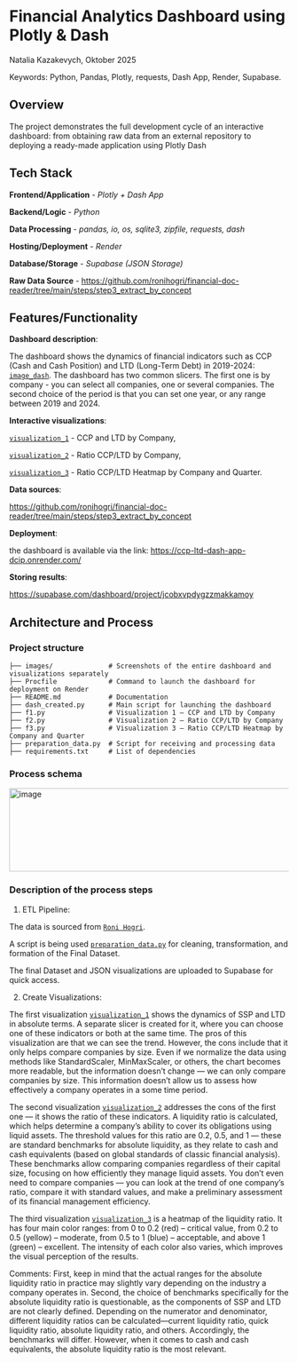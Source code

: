 # Financial Analytics Dashboard using Plotly & Dash

Natalia Kazakevych, Oktober 2025

Keywords: Python, Pandas, Plotly, requests, Dash App, Render, Supabase.

## Overview

The project demonstrates the full development cycle of an interactive dashboard: from obtaining raw data from an external repository to deploying a ready-made application using Plotly Dash

## Tech Stack

**Frontend/Application** - *Plotly + Dash App*

**Backend/Logic** - *Python*

**Data Processing** - *pandas, io, os, sqlite3, zipfile, requests, dash*  

**Hosting/Deployment** - *Render*

**Database/Storage** - *Supabase (JSON Storage)*

**Raw Data Source** - https://github.com/ronihogri/financial-doc-reader/tree/main/steps/step3_extract_by_concept


## Features/Functionality

**Dashboard description**:

The dashboard shows the dynamics of financial indicators such as CCP (Cash and Cash Position) and LTD (Long-Term Debt) in 2019-2024: [`image_dash`](./image_dash.jpeg). The dashboard has two common slicers. The first one is by company - you can select all companies, one or several companies. The second choice of the period is that you can set one year, or any range between 2019 and 2024.

**Interactive visualizations**: 

[`visualization_1`](./image_fig_1.ccp_ltd_chart.png) - CCP and LTD by Company,

[`visualization_2`](./image_fig_2.ccp_ltd_ratio_chart.png) - Ratio CCP/LTD by Company, 

[`visualization_3`](./image_fig_3.Ratio_CCP_LTD%20Heatmap.png) - Ratio CCP/LTD Heatmap by Company and Quarter.


**Data sources**: 

https://github.com/ronihogri/financial-doc-reader/tree/main/steps/step3_extract_by_concept

**Deployment**: 

the dashboard is available via the link: https://ccp-ltd-dash-app-dcip.onrender.com/

**Storing results**: 

https://supabase.com/dashboard/project/jcobxvpdygzzmakkamoy


## Architecture and Process

### Project structure
```
├── images/              # Screenshots of the entire dashboard and visualizations separately
├── Procfile             # Command to launch the dashboard for deployment on Render
├── README.md            # Documentation
├── dash_created.py      # Main script for launching the dashboard
├── f1.py                # Visualization 1 — CCP and LTD by Company
├── f2.py                # Visualization 2 — Ratio CCP/LTD by Company
├── f3.py                # Visualization 3 — Ratio CCP/LTD Heatmap by Company and Quarter
├── preparation_data.py  # Script for receiving and processing data
├── requirements.txt     # List of dependencies

```
### Process schema

<img width="600" height="150" alt="image" src="https://github.com/user-attachments/assets/93e32694-f267-4a32-92e1-dba5e80f233c" />

### Description of the process steps

1. ETL Pipeline:

The data is sourced from [`Roni Hogri`](.https://github.com/ronihogri/financial-doc-reader/blob/main/steps/step3_extract_by_concept/SEC_filing_reader_step3.py).

A script is being used [`preparation_data.py`](./preparation_data.py) for cleaning, transformation, and formation of the Final Dataset.

The final Dataset and JSON visualizations are uploaded to Supabase for quick access.

2. Create Visualizations:

The first visualization [`visualization_1`](./image_fig_1.ccp_ltd_chart.png) shows the dynamics of SSP and LTD in absolute terms. A separate slicer is created for it, where you can choose one of these indicators or both at the same time. The pros of this visualization are that we can see the trend. However, the cons include that it only helps compare companies by size. Even if we normalize the data using methods like StandardScaler, MinMaxScaler, or others, the chart becomes more readable, but the information doesn’t change — we can only compare companies by size. This information doesn’t allow us to assess how effectively a company operates in a some time period.

The second visualization [`visualization_2`](./image_fig_2.ccp_ltd_ratio_chart.png) addresses the cons of the first one — it shows the ratio of these indicators. A liquidity ratio is calculated, which helps determine a company’s ability to cover its obligations using liquid assets. The threshold values for this ratio are 0.2, 0.5, and 1 — these are standard benchmarks for absolute liquidity, as they relate to cash and cash equivalents (based on global standards of classic financial analysis). These benchmarks allow comparing companies regardless of their capital size, focusing on how efficiently they manage liquid assets. You don’t even need to compare companies — you can look at the trend of one company’s ratio, compare it with standard values, and make a preliminary assessment of its financial management efficiency.

The third visualization [`visualization_3`](./image_fig_3.Ratio_CCP_LTD%20Heatmap.png) is a heatmap of the liquidity ratio. It has four main color ranges: from 0 to 0.2 (red) – critical value, from 0.2 to 0.5 (yellow) – moderate, from 0.5 to 1 (blue) – acceptable, and above 1 (green) – excellent. The intensity of each color also varies, which improves the visual perception of the results.

Comments: First, keep in mind that the actual ranges for the absolute liquidity ratio in practice may slightly vary depending on the industry a company operates in. Second, the choice of benchmarks specifically for the absolute liquidity ratio is questionable, as the components of SSP and LTD are not clearly defined. Depending on the numerator and denominator, different liquidity ratios can be calculated—current liquidity ratio, quick liquidity ratio, absolute liquidity ratio, and others. Accordingly, the benchmarks will differ. However, when it comes to cash and cash equivalents, the absolute liquidity ratio is the most relevant.

